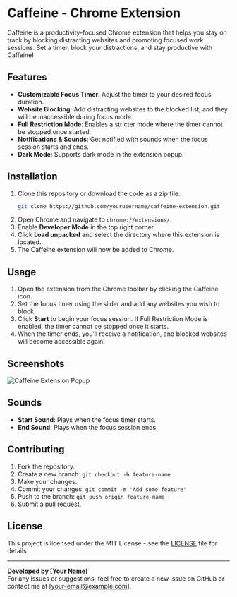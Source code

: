 
# Caffeine - Chrome Extension

Caffeine is a productivity-focused Chrome extension that helps you stay on track by blocking distracting websites and promoting focused work sessions. Set a timer, block your distractions, and stay productive with Caffeine!

## Features

- **Customizable Focus Timer**: Adjust the timer to your desired focus duration.
- **Website Blocking**: Add distracting websites to the blocked list, and they will be inaccessible during focus mode.
- **Full Restriction Mode**: Enables a stricter mode where the timer cannot be stopped once started.
- **Notifications & Sounds**: Get notified with sounds when the focus session starts and ends.
- **Dark Mode**: Supports dark mode in the extension popup.

## Installation

1. Clone this repository or download the code as a zip file.
   ```bash
   git clone https://github.com/yourusername/caffeine-extension.git
   ```
2. Open Chrome and navigate to `chrome://extensions/`.
3. Enable **Developer Mode** in the top right corner.
4. Click **Load unpacked** and select the directory where this extension is located.
5. The Caffeine extension will now be added to Chrome.

## Usage

1. Open the extension from the Chrome toolbar by clicking the Caffeine icon.
2. Set the focus timer using the slider and add any websites you wish to block.
3. Click **Start** to begin your focus session. If Full Restriction Mode is enabled, the timer cannot be stopped once it starts.
4. When the timer ends, you’ll receive a notification, and blocked websites will become accessible again.

## Screenshots

![Caffeine Extension Popup](https://your-image-link.com)

## Sounds

- **Start Sound**: Plays when the focus timer starts.
- **End Sound**: Plays when the focus session ends.

## Contributing

1. Fork the repository.
2. Create a new branch: `git checkout -b feature-name`
3. Make your changes.
4. Commit your changes: `git commit -m 'Add some feature'`
5. Push to the branch: `git push origin feature-name`
6. Submit a pull request.

## License

This project is licensed under the MIT License - see the [LICENSE](LICENSE) file for details.

---

**Developed by [Your Name]**  
For any issues or suggestions, feel free to create a new issue on GitHub or contact me at [your-email@example.com].
